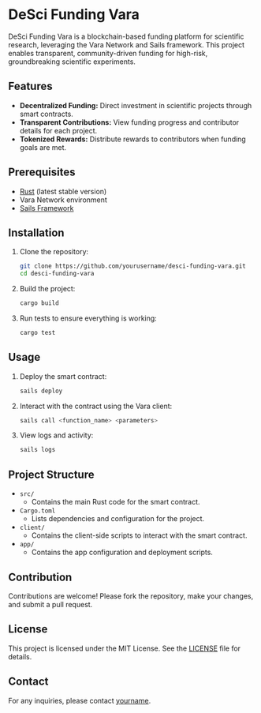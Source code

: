 # DeSci Funding Vara

DeSci Funding Vara is a blockchain-based funding platform for scientific research, leveraging the Vara Network and Sails framework. This project enables transparent, community-driven funding for high-risk, groundbreaking scientific experiments.

## Features

- **Decentralized Funding:** Direct investment in scientific projects through smart contracts.
- **Transparent Contributions:** View funding progress and contributor details for each project.
- **Tokenized Rewards:** Distribute rewards to contributors when funding goals are met.

## Prerequisites

- [Rust](https://www.rust-lang.org/) (latest stable version)
- Vara Network environment
- [Sails Framework](https://vara.network/sails)

## Installation

1. Clone the repository:
   ```bash
   git clone https://github.com/yourusername/desci-funding-vara.git
   cd desci-funding-vara
   ```

2. Build the project:
   ```bash
   cargo build
   ```

3. Run tests to ensure everything is working:
   ```bash
   cargo test
   ```

## Usage

1. Deploy the smart contract:
   ```bash
   sails deploy
   ```

2. Interact with the contract using the Vara client:
   ```bash
   sails call <function_name> <parameters>
   ```

3. View logs and activity:
   ```bash
   sails logs
   ```

## Project Structure

- `src/`
  - Contains the main Rust code for the smart contract.
- `Cargo.toml`
  - Lists dependencies and configuration for the project.
- `client/`
  - Contains the client-side scripts to interact with the smart contract.
- `app/`
  - Contains the app configuration and deployment scripts.

## Contribution

Contributions are welcome! Please fork the repository, make your changes, and submit a pull request.

## License

This project is licensed under the MIT License. See the [LICENSE](LICENSE) file for details.

## Contact

For any inquiries, please contact [yourname](mailto:your.vishalsaroj6363@gmail.com).

